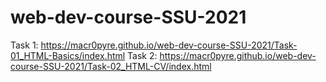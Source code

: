 # web-dev-course-SSU-2021
Task 1: https://macr0pyre.github.io/web-dev-course-SSU-2021/Task-01_HTML-Basics/index.html
Task 2: https://macr0pyre.github.io/web-dev-course-SSU-2021/Task-02_HTML-CV/index.html
